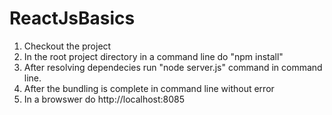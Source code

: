 # ReactJsBasics

1) Checkout the project
2) In the root project directory in a command line do "npm install"
3) After resolving dependecies run "node server.js" command in command line.
5) After the bundling is complete in command line without error
4) In a browswer do http://localhost:8085
